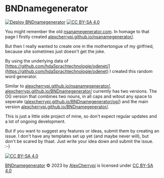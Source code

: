 # BNDnamegenerator

[![Deploy BNDnamegenerator](https://github.com/AlexCherrypi/BNDnamegenerator/actions/workflows/deploy.yml/badge.svg)](https://github.com/AlexCherrypi/BNDnamegenerator/actions/workflows/deploy.yml) [![CC BY-SA 4.0][cc-by-sa-shield]][cc-by-sa]

You might remember the old [nsanamegenerator.com](https://web.archive.org/web/20160318190656/http://www.nsanamegenerator.com/). 
In homage to that page I firstly created [alexcherrypi.github.io/nsanamegenerator/](https://alexcherrypi.github.io/nsanamegenerator/). 

But then I really wanted to create one in the mothertongue of my girlfried, because she sometimes just doesn't get the joke.

By using the underlying data of [https://github.com/hdaSprachtechnologie/odenet/](https://github.com/hdaSprachtechnologie/odenet) I created this random word generator.

Similar to [alexcherrypi.github.io/nsanamegenerator/](https://alexcherrypi.github.io/nsanamegenerator/), [alexcherrypi.github.io/BNDnamegenerator/](https://alexcherrypi.github.io/BNDnamegenerator/) currently has two versions. The OG version that combines two nouns, in all caps and witout any space to seperate ([alexcherrypi.github.io/BNDnamegenerator/og/](https://alexcherrypi.github.io/BNDnamegenerator/og/)) and the main version [alexcherrypi.github.io/BNDnamegenerator/](https://alexcherrypi.github.io/BNDnamegenerator/).

This is just a little side project of mine, so don't expect regular updates and a lot of ongoing development.

But if you want to suggest any features or ideas, submit them by creating an issue. I don't have any templates set up yet (and maybe never will), but don't be scared by thaat. Just write your idea down and submit the issue. :-)


[![CC BY-SA 4.0][cc-by-sa-image]][cc-by-sa]

[cc-by-sa]: http://creativecommons.org/licenses/by-sa/4.0/
[cc-by-sa-image]: https://licensebuttons.net/l/by-sa/4.0/88x31.png
[cc-by-sa-shield]: https://img.shields.io/badge/License-CC%20BY--SA%204.0-lightgrey.svg
[BNDnamegenerator](https://github.com/AlexCherrypi/BNDnamegenerator/) © 2023 by [AlexCherrypi](https://github.com/AlexCherrypi/) is licensed under [CC BY-SA 4.0](http://creativecommons.org/licenses/by-sa/4.0/?ref=chooser-v1)

